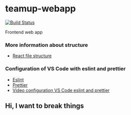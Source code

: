 # teamup-webapp
[![Build Status](https://dev.azure.com/funjaladev/DevLevel3/_apis/build/status/fundev3.teamup-webapp?branchName=develop)](https://dev.azure.com/funjaladev/DevLevel3/_build/latest?definitionId=5&branchName=develop)

Frontend web app

### More information about structure

- [React file structure](https://reactjs.org/docs/faq-structure.html)

### Configuration of VS Code with eslint and prettier

- [Eslint](https://eslint.org/)
- [Prettier](https://prettier.io/)
- [Video configuration VS Code eslint and prettier](https://www.youtube.com/watch?v=bfyI9yl3qfE)

## Hi, I want to break things
